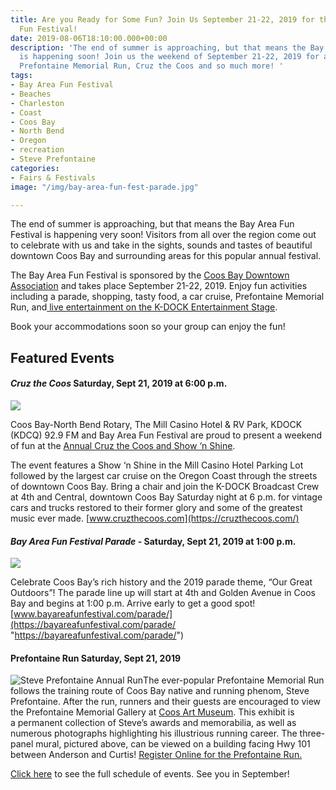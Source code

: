 ```yaml
---
title: Are you Ready for Some Fun? Join Us September 21-22, 2019 for the Bay Area
  Fun Festival!
date: 2019-08-06T18:10:00.000+00:00
description: 'The end of summer is approaching, but that means the Bay Area Fun Festival
  is happening soon! Join us the weekend of September 21-22, 2019 for a parade, the
  Prefontaine Memorial Run, Cruz the Coos and so much more! '
tags:
- Bay Area Fun Festival
- Beaches
- Charleston
- Coast
- Coos Bay
- North Bend
- Oregon
- recreation
- Steve Prefontaine
categories:
- Fairs & Festivals
image: "/img/bay-area-fun-fest-parade.jpg"

---
```

The end of summer is approaching, but that means the Bay Area Fun Festival is happening very soon! Visitors from all over the region come out to celebrate with us and take in the sights, sounds and tastes of beautiful downtown Coos Bay and surrounding areas for this popular annual festival.

The Bay Area Fun Festival is sponsored by the [Coos Bay Downtown Association](http://coosbaydowntown.org/) and takes place September 21-22, 2019. Enjoy fun activities including a parade, shopping, tasty food, a car cruise, Prefontaine Memorial Run, and[ live entertainment on the K-DOCK Entertainment Stage](https://bayareafunfestival.com/entertainment/).

Book your accommodations soon so your group can enjoy the fun!

## Featured Events

#### _Cruz the Coos_ Saturday, Sept 21, 2019 at 6:00 p.m.

![](/img/cruz-coos-header.jpg)

Coos Bay-North Bend Rotary, The Mill Casino Hotel & RV Park, KDOCK (KDCQ) 92.9 FM and Bay Area Fun Festival are proud to present a weekend of fun at the [Annual Cruz the Coos and Show ‘n Shine](https://bayareafunfestival.com/cruz-the-coos/).

The event features a Show ‘n Shine in the Mill Casino Hotel Parking Lot followed by the largest car cruise on the Oregon Coast through the streets of downtown Coos Bay. Bring a chair and join the K-DOCK Broadcast Crew at 4th and Central, downtown Coos Bay Saturday night at 6 p.m. for vintage cars and trucks restored to their former glory and some of the greatest music ever made. [www.cruzthecoos.com](https://cruzthecoos.com/)

#### _Bay Area Fun Festival Parade_ - Saturday, Sept 21, 2019 at 1:00 p.m.

![](/img/bay-area-fun-fest-parade.jpg)

Celebrate Coos Bay’s rich history and the 2019 parade theme, “Our Great Outdoors”! The parade line up will start at 4th and Golden Avenue in Coos Bay and begins at 1:00 p.m. Arrive early to get a good spot! [www.bayareafunfestival.com/parade/](https://bayareafunfestival.com/parade/ "https://bayareafunfestival.com/parade/")

#### Prefontaine Run Saturday, Sept 21, 2019

![Steve Prefontaine Annual Run](/img/steve-prefontaine-outdoor-mural.jpg)The ever-popular Prefontaine Memorial Run follows the training route of Coos Bay native and running phenom, Steve Prefontaine. After the run, runners and their guests are encouraged to view the Prefontaine Memorial Gallery at [Coos Art Museum](https://www.coosart.org/). This exhibit is a permanent collection of Steve’s awards and memorabilia, as well as numerous photographs highlighting his illustrious running career. The three-panel mural, pictured above, can be viewed on a building facing Hwy 101 between Anderson and Curtis! [Register Online for the Prefontaine Run. ](https://www.prefontainerun.com/run-information/application.html)

[Click here](https://bayareafunfestival.com/2016-schedule/) to see the full schedule of events. See you in September!